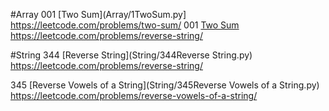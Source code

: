 #Array
001 [Two Sum](Array/1TwoSum.py]      https://leetcode.com/problems/two-sum/
001 [Two Sum](Array/1TwoSum.py)              https://leetcode.com/problems/reverse-string/


#String
344 [Reverse String](String/344Reverse String.py)              https://leetcode.com/problems/reverse-string/

345 [Reverse Vowels of a String](String/345Reverse Vowels of a String.py)   https://leetcode.com/problems/reverse-vowels-of-a-string/

